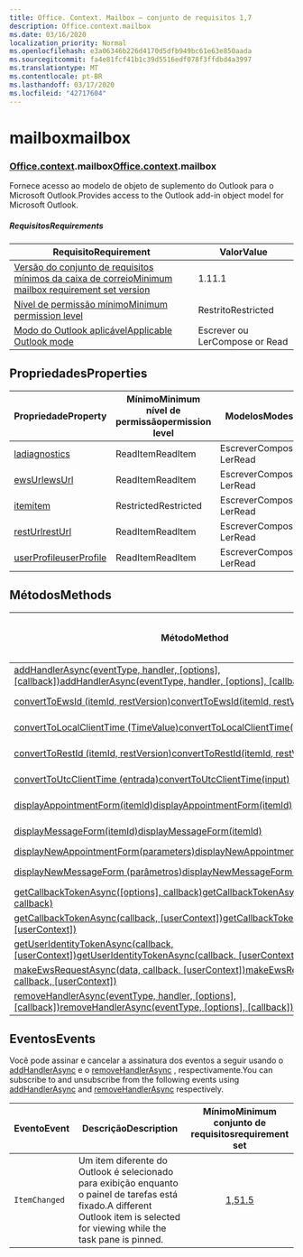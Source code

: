 ```yaml
---
title: Office. Context. Mailbox – conjunto de requisitos 1,7
description: Office.context.mailbox
ms.date: 03/16/2020
localization_priority: Normal
ms.openlocfilehash: e3a06346b226d4170d5dfb949bc61e63e850aada
ms.sourcegitcommit: fa4e81fcf41b1c39d5516edf078f3ffdbd4a3997
ms.translationtype: MT
ms.contentlocale: pt-BR
ms.lasthandoff: 03/17/2020
ms.locfileid: "42717604"
---
```

# <a name="mailbox"></a><span data-ttu-id="8d5bb-103">mailbox</span><span class="sxs-lookup"><span data-stu-id="8d5bb-103">mailbox</span></span>

### <a name="officecontextmailbox"></a><span data-ttu-id="8d5bb-104">[Office](office.md)[.context](office.context.md).mailbox</span><span class="sxs-lookup"><span data-stu-id="8d5bb-104">[Office](office.md)[.context](office.context.md).mailbox</span></span>

<span data-ttu-id="8d5bb-105">Fornece acesso ao modelo de objeto de suplemento do Outlook para o Microsoft Outlook.</span><span class="sxs-lookup"><span data-stu-id="8d5bb-105">Provides access to the Outlook add-in object model for Microsoft Outlook.</span></span>

##### <a name="requirements"></a><span data-ttu-id="8d5bb-106">Requisitos</span><span class="sxs-lookup"><span data-stu-id="8d5bb-106">Requirements</span></span>

|<span data-ttu-id="8d5bb-107">Requisito</span><span class="sxs-lookup"><span data-stu-id="8d5bb-107">Requirement</span></span>| <span data-ttu-id="8d5bb-108">Valor</span><span class="sxs-lookup"><span data-stu-id="8d5bb-108">Value</span></span>|
|---|---|
|[<span data-ttu-id="8d5bb-109">Versão do conjunto de requisitos mínimos da caixa de correio</span><span class="sxs-lookup"><span data-stu-id="8d5bb-109">Minimum mailbox requirement set version</span></span>](../../requirement-sets/outlook-api-requirement-sets.md)| <span data-ttu-id="8d5bb-110">1.1</span><span class="sxs-lookup"><span data-stu-id="8d5bb-110">1.1</span></span>|
|[<span data-ttu-id="8d5bb-111">Nível de permissão mínimo</span><span class="sxs-lookup"><span data-stu-id="8d5bb-111">Minimum permission level</span></span>](../../../outlook/understanding-outlook-add-in-permissions.md)| <span data-ttu-id="8d5bb-112">Restrito</span><span class="sxs-lookup"><span data-stu-id="8d5bb-112">Restricted</span></span>|
|[<span data-ttu-id="8d5bb-113">Modo do Outlook aplicável</span><span class="sxs-lookup"><span data-stu-id="8d5bb-113">Applicable Outlook mode</span></span>](../../../outlook/outlook-add-ins-overview.md#extension-points)| <span data-ttu-id="8d5bb-114">Escrever ou Ler</span><span class="sxs-lookup"><span data-stu-id="8d5bb-114">Compose or Read</span></span>|

## <a name="properties"></a><span data-ttu-id="8d5bb-115">Propriedades</span><span class="sxs-lookup"><span data-stu-id="8d5bb-115">Properties</span></span>

| <span data-ttu-id="8d5bb-116">Propriedade</span><span class="sxs-lookup"><span data-stu-id="8d5bb-116">Property</span></span> | <span data-ttu-id="8d5bb-117">Mínimo</span><span class="sxs-lookup"><span data-stu-id="8d5bb-117">Minimum</span></span><br><span data-ttu-id="8d5bb-118">nível de permissão</span><span class="sxs-lookup"><span data-stu-id="8d5bb-118">permission level</span></span> | <span data-ttu-id="8d5bb-119">Modelos</span><span class="sxs-lookup"><span data-stu-id="8d5bb-119">Modes</span></span> | <span data-ttu-id="8d5bb-120">Tipo de retorno</span><span class="sxs-lookup"><span data-stu-id="8d5bb-120">Return type</span></span> | <span data-ttu-id="8d5bb-121">Mínimo</span><span class="sxs-lookup"><span data-stu-id="8d5bb-121">Minimum</span></span><br><span data-ttu-id="8d5bb-122">conjunto de requisitos</span><span class="sxs-lookup"><span data-stu-id="8d5bb-122">requirement set</span></span> |
|---|---|---|---|:---:|
| [<span data-ttu-id="8d5bb-123">la</span><span class="sxs-lookup"><span data-stu-id="8d5bb-123">diagnostics</span></span>](/javascript/api/outlook/office.mailbox?view=outlook-js-1.7#diagnostics) | <span data-ttu-id="8d5bb-124">ReadItem</span><span class="sxs-lookup"><span data-stu-id="8d5bb-124">ReadItem</span></span> | <span data-ttu-id="8d5bb-125">Escrever</span><span class="sxs-lookup"><span data-stu-id="8d5bb-125">Compose</span></span><br><span data-ttu-id="8d5bb-126">Ler</span><span class="sxs-lookup"><span data-stu-id="8d5bb-126">Read</span></span> | [<span data-ttu-id="8d5bb-127">La</span><span class="sxs-lookup"><span data-stu-id="8d5bb-127">Diagnostics</span></span>](/javascript/api/outlook/office.diagnostics?view=outlook-js-1.7) | [<span data-ttu-id="8d5bb-128">1.1</span><span class="sxs-lookup"><span data-stu-id="8d5bb-128">1.1</span></span>](../requirement-set-1.1/outlook-requirement-set-1.1.md) |
| [<span data-ttu-id="8d5bb-129">ewsUrl</span><span class="sxs-lookup"><span data-stu-id="8d5bb-129">ewsUrl</span></span>](/javascript/api/outlook/office.mailbox?view=outlook-js-1.7#ewsurl) | <span data-ttu-id="8d5bb-130">ReadItem</span><span class="sxs-lookup"><span data-stu-id="8d5bb-130">ReadItem</span></span> | <span data-ttu-id="8d5bb-131">Escrever</span><span class="sxs-lookup"><span data-stu-id="8d5bb-131">Compose</span></span><br><span data-ttu-id="8d5bb-132">Ler</span><span class="sxs-lookup"><span data-stu-id="8d5bb-132">Read</span></span> | <span data-ttu-id="8d5bb-133">String</span><span class="sxs-lookup"><span data-stu-id="8d5bb-133">String</span></span> | [<span data-ttu-id="8d5bb-134">1.1</span><span class="sxs-lookup"><span data-stu-id="8d5bb-134">1.1</span></span>](../requirement-set-1.1/outlook-requirement-set-1.1.md) |
| [<span data-ttu-id="8d5bb-135">item</span><span class="sxs-lookup"><span data-stu-id="8d5bb-135">item</span></span>](office.context.mailbox.item.md) | <span data-ttu-id="8d5bb-136">Restricted</span><span class="sxs-lookup"><span data-stu-id="8d5bb-136">Restricted</span></span> | <span data-ttu-id="8d5bb-137">Escrever</span><span class="sxs-lookup"><span data-stu-id="8d5bb-137">Compose</span></span><br><span data-ttu-id="8d5bb-138">Ler</span><span class="sxs-lookup"><span data-stu-id="8d5bb-138">Read</span></span> | [<span data-ttu-id="8d5bb-139">Item</span><span class="sxs-lookup"><span data-stu-id="8d5bb-139">Item</span></span>](/javascript/api/outlook/office.item?view=outlook-js-1.7) | [<span data-ttu-id="8d5bb-140">1.1</span><span class="sxs-lookup"><span data-stu-id="8d5bb-140">1.1</span></span>](../requirement-set-1.1/outlook-requirement-set-1.1.md) |
| [<span data-ttu-id="8d5bb-141">restUrl</span><span class="sxs-lookup"><span data-stu-id="8d5bb-141">restUrl</span></span>](/javascript/api/outlook/office.mailbox?view=outlook-js-1.7#resturl) | <span data-ttu-id="8d5bb-142">ReadItem</span><span class="sxs-lookup"><span data-stu-id="8d5bb-142">ReadItem</span></span> | <span data-ttu-id="8d5bb-143">Escrever</span><span class="sxs-lookup"><span data-stu-id="8d5bb-143">Compose</span></span><br><span data-ttu-id="8d5bb-144">Ler</span><span class="sxs-lookup"><span data-stu-id="8d5bb-144">Read</span></span> | <span data-ttu-id="8d5bb-145">String</span><span class="sxs-lookup"><span data-stu-id="8d5bb-145">String</span></span> | [<span data-ttu-id="8d5bb-146">1,5</span><span class="sxs-lookup"><span data-stu-id="8d5bb-146">1.5</span></span>](../requirement-set-1.5/outlook-requirement-set-1.5.md) |
| [<span data-ttu-id="8d5bb-147">userProfile</span><span class="sxs-lookup"><span data-stu-id="8d5bb-147">userProfile</span></span>](/javascript/api/outlook/office.mailbox?view=outlook-js-1.7#userprofile) | <span data-ttu-id="8d5bb-148">ReadItem</span><span class="sxs-lookup"><span data-stu-id="8d5bb-148">ReadItem</span></span> | <span data-ttu-id="8d5bb-149">Escrever</span><span class="sxs-lookup"><span data-stu-id="8d5bb-149">Compose</span></span><br><span data-ttu-id="8d5bb-150">Ler</span><span class="sxs-lookup"><span data-stu-id="8d5bb-150">Read</span></span> | [<span data-ttu-id="8d5bb-151">UserProfile</span><span class="sxs-lookup"><span data-stu-id="8d5bb-151">UserProfile</span></span>](/javascript/api/outlook/office.userprofile?view=outlook-js-1.7) | [<span data-ttu-id="8d5bb-152">1.1</span><span class="sxs-lookup"><span data-stu-id="8d5bb-152">1.1</span></span>](../requirement-set-1.1/outlook-requirement-set-1.1.md) |

## <a name="methods"></a><span data-ttu-id="8d5bb-153">Métodos</span><span class="sxs-lookup"><span data-stu-id="8d5bb-153">Methods</span></span>

| <span data-ttu-id="8d5bb-154">Método</span><span class="sxs-lookup"><span data-stu-id="8d5bb-154">Method</span></span> | <span data-ttu-id="8d5bb-155">Mínimo</span><span class="sxs-lookup"><span data-stu-id="8d5bb-155">Minimum</span></span><br><span data-ttu-id="8d5bb-156">nível de permissão</span><span class="sxs-lookup"><span data-stu-id="8d5bb-156">permission level</span></span> | <span data-ttu-id="8d5bb-157">Modelos</span><span class="sxs-lookup"><span data-stu-id="8d5bb-157">Modes</span></span> | <span data-ttu-id="8d5bb-158">Mínimo</span><span class="sxs-lookup"><span data-stu-id="8d5bb-158">Minimum</span></span><br><span data-ttu-id="8d5bb-159">conjunto de requisitos</span><span class="sxs-lookup"><span data-stu-id="8d5bb-159">requirement set</span></span> |
|---|---|---|:---:|
| <span data-ttu-id="8d5bb-160">[addHandlerAsync(eventType, handler, [options], [callback])](/javascript/api/outlook/office.mailbox?view=outlook-js-1.7#addhandlerasync-eventtype--handler--options--callback-)</span><span class="sxs-lookup"><span data-stu-id="8d5bb-160">[addHandlerAsync(eventType, handler, [options], [callback])](/javascript/api/outlook/office.mailbox?view=outlook-js-1.7#addhandlerasync-eventtype--handler--options--callback-)</span></span> | <span data-ttu-id="8d5bb-161">ReadItem</span><span class="sxs-lookup"><span data-stu-id="8d5bb-161">ReadItem</span></span> | <span data-ttu-id="8d5bb-162">Escrever</span><span class="sxs-lookup"><span data-stu-id="8d5bb-162">Compose</span></span><br><span data-ttu-id="8d5bb-163">Ler</span><span class="sxs-lookup"><span data-stu-id="8d5bb-163">Read</span></span> | [<span data-ttu-id="8d5bb-164">1,5</span><span class="sxs-lookup"><span data-stu-id="8d5bb-164">1.5</span></span>](../requirement-set-1.5/outlook-requirement-set-1.5.md) |
| [<span data-ttu-id="8d5bb-165">convertToEwsId (itemId, restVersion)</span><span class="sxs-lookup"><span data-stu-id="8d5bb-165">convertToEwsId(itemId, restVersion)</span></span>](/javascript/api/outlook/office.mailbox?view=outlook-js-1.7#converttoewsid-itemid--restversion-) | <span data-ttu-id="8d5bb-166">Restricted</span><span class="sxs-lookup"><span data-stu-id="8d5bb-166">Restricted</span></span> | <span data-ttu-id="8d5bb-167">Escrever</span><span class="sxs-lookup"><span data-stu-id="8d5bb-167">Compose</span></span><br><span data-ttu-id="8d5bb-168">Ler</span><span class="sxs-lookup"><span data-stu-id="8d5bb-168">Read</span></span> | [<span data-ttu-id="8d5bb-169">1.3</span><span class="sxs-lookup"><span data-stu-id="8d5bb-169">1.3</span></span>](../requirement-set-1.3/outlook-requirement-set-1.3.md) |
| [<span data-ttu-id="8d5bb-170">convertToLocalClientTime (TimeValue)</span><span class="sxs-lookup"><span data-stu-id="8d5bb-170">convertToLocalClientTime(timeValue)</span></span>](/javascript/api/outlook/office.mailbox?view=outlook-js-1.7#converttolocalclienttime-timevalue-) | <span data-ttu-id="8d5bb-171">ReadItem</span><span class="sxs-lookup"><span data-stu-id="8d5bb-171">ReadItem</span></span> | <span data-ttu-id="8d5bb-172">Escrever</span><span class="sxs-lookup"><span data-stu-id="8d5bb-172">Compose</span></span><br><span data-ttu-id="8d5bb-173">Ler</span><span class="sxs-lookup"><span data-stu-id="8d5bb-173">Read</span></span> | [<span data-ttu-id="8d5bb-174">1.1</span><span class="sxs-lookup"><span data-stu-id="8d5bb-174">1.1</span></span>](../requirement-set-1.1/outlook-requirement-set-1.1.md) |
| [<span data-ttu-id="8d5bb-175">convertToRestId (itemId, restVersion)</span><span class="sxs-lookup"><span data-stu-id="8d5bb-175">convertToRestId(itemId, restVersion)</span></span>](/javascript/api/outlook/office.mailbox?view=outlook-js-1.7#converttorestid-itemid--restversion-) | <span data-ttu-id="8d5bb-176">Restricted</span><span class="sxs-lookup"><span data-stu-id="8d5bb-176">Restricted</span></span> | <span data-ttu-id="8d5bb-177">Escrever</span><span class="sxs-lookup"><span data-stu-id="8d5bb-177">Compose</span></span><br><span data-ttu-id="8d5bb-178">Ler</span><span class="sxs-lookup"><span data-stu-id="8d5bb-178">Read</span></span> | [<span data-ttu-id="8d5bb-179">1.3</span><span class="sxs-lookup"><span data-stu-id="8d5bb-179">1.3</span></span>](../requirement-set-1.3/outlook-requirement-set-1.3.md) |
| [<span data-ttu-id="8d5bb-180">convertToUtcClientTime (entrada)</span><span class="sxs-lookup"><span data-stu-id="8d5bb-180">convertToUtcClientTime(input)</span></span>](/javascript/api/outlook/office.mailbox?view=outlook-js-1.7#converttoutcclienttime-input-) | <span data-ttu-id="8d5bb-181">ReadItem</span><span class="sxs-lookup"><span data-stu-id="8d5bb-181">ReadItem</span></span> | <span data-ttu-id="8d5bb-182">Escrever</span><span class="sxs-lookup"><span data-stu-id="8d5bb-182">Compose</span></span><br><span data-ttu-id="8d5bb-183">Ler</span><span class="sxs-lookup"><span data-stu-id="8d5bb-183">Read</span></span> | [<span data-ttu-id="8d5bb-184">1.1</span><span class="sxs-lookup"><span data-stu-id="8d5bb-184">1.1</span></span>](../requirement-set-1.1/outlook-requirement-set-1.1.md) |
| [<span data-ttu-id="8d5bb-185">displayAppointmentForm(itemId)</span><span class="sxs-lookup"><span data-stu-id="8d5bb-185">displayAppointmentForm(itemId)</span></span>](/javascript/api/outlook/office.mailbox?view=outlook-js-1.7#displayappointmentform-itemid-) | <span data-ttu-id="8d5bb-186">ReadItem</span><span class="sxs-lookup"><span data-stu-id="8d5bb-186">ReadItem</span></span> | <span data-ttu-id="8d5bb-187">Escrever</span><span class="sxs-lookup"><span data-stu-id="8d5bb-187">Compose</span></span><br><span data-ttu-id="8d5bb-188">Ler</span><span class="sxs-lookup"><span data-stu-id="8d5bb-188">Read</span></span> | [<span data-ttu-id="8d5bb-189">1.1</span><span class="sxs-lookup"><span data-stu-id="8d5bb-189">1.1</span></span>](../requirement-set-1.1/outlook-requirement-set-1.1.md) |
| [<span data-ttu-id="8d5bb-190">displayMessageForm(itemId)</span><span class="sxs-lookup"><span data-stu-id="8d5bb-190">displayMessageForm(itemId)</span></span>](/javascript/api/outlook/office.mailbox?view=outlook-js-1.7#displaymessageform-itemid-) | <span data-ttu-id="8d5bb-191">ReadItem</span><span class="sxs-lookup"><span data-stu-id="8d5bb-191">ReadItem</span></span> | <span data-ttu-id="8d5bb-192">Escrever</span><span class="sxs-lookup"><span data-stu-id="8d5bb-192">Compose</span></span><br><span data-ttu-id="8d5bb-193">Ler</span><span class="sxs-lookup"><span data-stu-id="8d5bb-193">Read</span></span> | [<span data-ttu-id="8d5bb-194">1.1</span><span class="sxs-lookup"><span data-stu-id="8d5bb-194">1.1</span></span>](../requirement-set-1.1/outlook-requirement-set-1.1.md) |
| [<span data-ttu-id="8d5bb-195">displayNewAppointmentForm(parameters)</span><span class="sxs-lookup"><span data-stu-id="8d5bb-195">displayNewAppointmentForm(parameters)</span></span>](/javascript/api/outlook/office.mailbox?view=outlook-js-1.7#displaynewappointmentform-parameters-) | <span data-ttu-id="8d5bb-196">ReadItem</span><span class="sxs-lookup"><span data-stu-id="8d5bb-196">ReadItem</span></span> | <span data-ttu-id="8d5bb-197">Ler</span><span class="sxs-lookup"><span data-stu-id="8d5bb-197">Read</span></span> | [<span data-ttu-id="8d5bb-198">1.1</span><span class="sxs-lookup"><span data-stu-id="8d5bb-198">1.1</span></span>](../requirement-set-1.1/outlook-requirement-set-1.1.md) |
| [<span data-ttu-id="8d5bb-199">displayNewMessageForm (parâmetros)</span><span class="sxs-lookup"><span data-stu-id="8d5bb-199">displayNewMessageForm(parameters)</span></span>](/javascript/api/outlook/office.mailbox?view=outlook-js-1.7#displaynewmessageform-parameters-) | <span data-ttu-id="8d5bb-200">ReadItem</span><span class="sxs-lookup"><span data-stu-id="8d5bb-200">ReadItem</span></span> | <span data-ttu-id="8d5bb-201">Escrever</span><span class="sxs-lookup"><span data-stu-id="8d5bb-201">Compose</span></span><br><span data-ttu-id="8d5bb-202">Ler</span><span class="sxs-lookup"><span data-stu-id="8d5bb-202">Read</span></span> | [<span data-ttu-id="8d5bb-203">1,6</span><span class="sxs-lookup"><span data-stu-id="8d5bb-203">1.6</span></span>](../requirement-set-1.6/outlook-requirement-set-1.6.md) |
| <span data-ttu-id="8d5bb-204">[getCallbackTokenAsync([options], callback)](/javascript/api/outlook/office.mailbox?view=outlook-js-1.7#getcallbacktokenasync-options--callback-)</span><span class="sxs-lookup"><span data-stu-id="8d5bb-204">[getCallbackTokenAsync([options], callback)](/javascript/api/outlook/office.mailbox?view=outlook-js-1.7#getcallbacktokenasync-options--callback-)</span></span> | <span data-ttu-id="8d5bb-205">ReadItem</span><span class="sxs-lookup"><span data-stu-id="8d5bb-205">ReadItem</span></span> | <span data-ttu-id="8d5bb-206">Escrever</span><span class="sxs-lookup"><span data-stu-id="8d5bb-206">Compose</span></span><br><span data-ttu-id="8d5bb-207">Ler</span><span class="sxs-lookup"><span data-stu-id="8d5bb-207">Read</span></span> | [<span data-ttu-id="8d5bb-208">1,5</span><span class="sxs-lookup"><span data-stu-id="8d5bb-208">1.5</span></span>](../requirement-set-1.5/outlook-requirement-set-1.5.md) |
| <span data-ttu-id="8d5bb-209">[getCallbackTokenAsync(callback, [userContext])](/javascript/api/outlook/office.mailbox?view=outlook-js-1.7#getcallbacktokenasync-callback--usercontext-)</span><span class="sxs-lookup"><span data-stu-id="8d5bb-209">[getCallbackTokenAsync(callback, [userContext])](/javascript/api/outlook/office.mailbox?view=outlook-js-1.7#getcallbacktokenasync-callback--usercontext-)</span></span> | <span data-ttu-id="8d5bb-210">ReadItem</span><span class="sxs-lookup"><span data-stu-id="8d5bb-210">ReadItem</span></span> | <span data-ttu-id="8d5bb-211">Escrever</span><span class="sxs-lookup"><span data-stu-id="8d5bb-211">Compose</span></span><br><span data-ttu-id="8d5bb-212">Ler</span><span class="sxs-lookup"><span data-stu-id="8d5bb-212">Read</span></span> | [<span data-ttu-id="8d5bb-213">1.3</span><span class="sxs-lookup"><span data-stu-id="8d5bb-213">1.3</span></span>](../requirement-set-1.3/outlook-requirement-set-1.3.md)<br>[<span data-ttu-id="8d5bb-214">1.1</span><span class="sxs-lookup"><span data-stu-id="8d5bb-214">1.1</span></span>](../requirement-set-1.1/outlook-requirement-set-1.1.md) |
| <span data-ttu-id="8d5bb-215">[getUserIdentityTokenAsync(callback, [userContext])](/javascript/api/outlook/office.mailbox?view=outlook-js-1.7#getuseridentitytokenasync-callback--usercontext-)</span><span class="sxs-lookup"><span data-stu-id="8d5bb-215">[getUserIdentityTokenAsync(callback, [userContext])](/javascript/api/outlook/office.mailbox?view=outlook-js-1.7#getuseridentitytokenasync-callback--usercontext-)</span></span> | <span data-ttu-id="8d5bb-216">ReadItem</span><span class="sxs-lookup"><span data-stu-id="8d5bb-216">ReadItem</span></span> | <span data-ttu-id="8d5bb-217">Escrever</span><span class="sxs-lookup"><span data-stu-id="8d5bb-217">Compose</span></span><br><span data-ttu-id="8d5bb-218">Ler</span><span class="sxs-lookup"><span data-stu-id="8d5bb-218">Read</span></span> | [<span data-ttu-id="8d5bb-219">1.1</span><span class="sxs-lookup"><span data-stu-id="8d5bb-219">1.1</span></span>](../requirement-set-1.1/outlook-requirement-set-1.1.md) |
| <span data-ttu-id="8d5bb-220">[makeEwsRequestAsync(data, callback, [userContext])](/javascript/api/outlook/office.mailbox?view=outlook-js-1.7#makeewsrequestasync-data--callback--usercontext-)</span><span class="sxs-lookup"><span data-stu-id="8d5bb-220">[makeEwsRequestAsync(data, callback, [userContext])](/javascript/api/outlook/office.mailbox?view=outlook-js-1.7#makeewsrequestasync-data--callback--usercontext-)</span></span> | <span data-ttu-id="8d5bb-221">ReadWriteMailbox</span><span class="sxs-lookup"><span data-stu-id="8d5bb-221">ReadWriteMailbox</span></span> | <span data-ttu-id="8d5bb-222">Escrever</span><span class="sxs-lookup"><span data-stu-id="8d5bb-222">Compose</span></span><br><span data-ttu-id="8d5bb-223">Ler</span><span class="sxs-lookup"><span data-stu-id="8d5bb-223">Read</span></span> | [<span data-ttu-id="8d5bb-224">1.1</span><span class="sxs-lookup"><span data-stu-id="8d5bb-224">1.1</span></span>](../requirement-set-1.1/outlook-requirement-set-1.1.md) |
| <span data-ttu-id="8d5bb-225">[removeHandlerAsync(eventType, handler, [options], [callback])](/javascript/api/outlook/office.mailbox?view=outlook-js-1.7#removehandlerasync-eventtype--options--callback-)</span><span class="sxs-lookup"><span data-stu-id="8d5bb-225">[removeHandlerAsync(eventType, [options], [callback])](/javascript/api/outlook/office.mailbox?view=outlook-js-1.7#removehandlerasync-eventtype--options--callback-)</span></span> | <span data-ttu-id="8d5bb-226">ReadItem</span><span class="sxs-lookup"><span data-stu-id="8d5bb-226">ReadItem</span></span> | <span data-ttu-id="8d5bb-227">Escrever</span><span class="sxs-lookup"><span data-stu-id="8d5bb-227">Compose</span></span><br><span data-ttu-id="8d5bb-228">Ler</span><span class="sxs-lookup"><span data-stu-id="8d5bb-228">Read</span></span> | [<span data-ttu-id="8d5bb-229">1,5</span><span class="sxs-lookup"><span data-stu-id="8d5bb-229">1.5</span></span>](../requirement-set-1.5/outlook-requirement-set-1.5.md) |

## <a name="events"></a><span data-ttu-id="8d5bb-230">Eventos</span><span class="sxs-lookup"><span data-stu-id="8d5bb-230">Events</span></span>

<span data-ttu-id="8d5bb-231">Você pode assinar e cancelar a assinatura dos eventos a seguir usando o [addHandlerAsync](/javascript/api/outlook/office.mailbox?view=outlook-js-1.7#addhandlerasync-eventtype--handler--options--callback-) e o [removeHandlerAsync](/javascript/api/outlook/office.mailbox?view=outlook-js-1.7#removehandlerasync-eventtype--options--callback-) , respectivamente.</span><span class="sxs-lookup"><span data-stu-id="8d5bb-231">You can subscribe to and unsubscribe from the following events using [addHandlerAsync](/javascript/api/outlook/office.mailbox?view=outlook-js-1.7#addhandlerasync-eventtype--handler--options--callback-) and [removeHandlerAsync](/javascript/api/outlook/office.mailbox?view=outlook-js-1.7#removehandlerasync-eventtype--options--callback-) respectively.</span></span>

| <span data-ttu-id="8d5bb-232">Evento</span><span class="sxs-lookup"><span data-stu-id="8d5bb-232">Event</span></span> | <span data-ttu-id="8d5bb-233">Descrição</span><span class="sxs-lookup"><span data-stu-id="8d5bb-233">Description</span></span> | <span data-ttu-id="8d5bb-234">Mínimo</span><span class="sxs-lookup"><span data-stu-id="8d5bb-234">Minimum</span></span><br><span data-ttu-id="8d5bb-235">conjunto de requisitos</span><span class="sxs-lookup"><span data-stu-id="8d5bb-235">requirement set</span></span> |
|---|---|:---:|
|`ItemChanged`| <span data-ttu-id="8d5bb-236">Um item diferente do Outlook é selecionado para exibição enquanto o painel de tarefas está fixado.</span><span class="sxs-lookup"><span data-stu-id="8d5bb-236">A different Outlook item is selected for viewing while the task pane is pinned.</span></span> | [<span data-ttu-id="8d5bb-237">1,5</span><span class="sxs-lookup"><span data-stu-id="8d5bb-237">1.5</span></span>](../requirement-set-1.5/outlook-requirement-set-1.5.md) |
